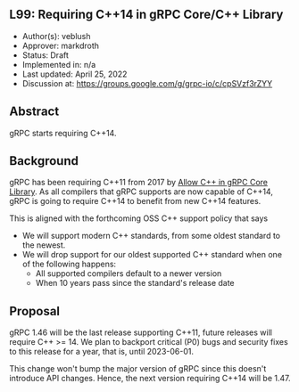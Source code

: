 L99: Requiring C++14 in gRPC Core/C++ Library
----
* Author(s): veblush
* Approver: markdroth
* Status: Draft
* Implemented in: n/a
* Last updated: April 25, 2022
* Discussion at: https://groups.google.com/g/grpc-io/c/cpSVzf3rZYY

## Abstract

gRPC starts requiring C++14.

## Background

gRPC has been requiring C++11 from 2017 by
[Allow C++ in gRPC Core Library](L6-core-allow-cpp.md). As all compilers
that gRPC supports are now capable of C++14, gRPC is going to require
C++14 to benefit from new C++14 features.

This is aligned with the forthcoming OSS C++ support policy that says

*  We will support modern C++ standards, from some oldest standard to the
   newest.
*  We will drop support for our oldest supported C++ standard when one of the
   following happens:
    *  All supported compilers default to a newer version
    *  When 10 years pass since the standard's release date

## Proposal

gRPC 1.46 will be the last release supporting C++11, future releases will
require C++ >= 14. We plan to backport critical (P0) bugs and security fixes
to this release for a year, that is, until 2023-06-01.

This change won't bump the major version of gRPC since this doesn't introduce
API changes. Hence, the next version requiring C++14 will be 1.47.
